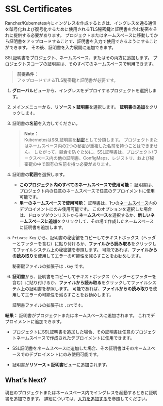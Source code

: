 # SSL Certificates

Rancher/Kubernetes内にイングレスを作成するときは、イングレスを通る通信を暗号化および復号化するために使用されるTLS秘密鍵と証明書を含む秘密をそれに提供する必要があります。
プロジェクトまたはネームスペースに移動してから証明書をアップロードすることで、証明書を入力で使用できるようにすることができます。
その後、証明書を入力展開に追加できます。

SSL証明書をプロジェクト、ネームスペース、またはその両方に追加します。
プロジェクトスコープの証明書は、そのすべてのネームスペースで利用できます。

> **前提条件：**  
> アップロードできるTLS秘密鍵と証明書が必要です。

1. **グローバル**ビューから、イングレスをデプロイするプロジェクトを選択します。

1. メインメニューから、**リソース > 証明書**を選択します。
**証明書の追加**をクリックします。

1. 証明書の**名前**を入力してください。

    > **Note：**  
    > KubernetesはSSL証明書を[秘密](https://kubernetes.io/docs/concepts/configuration/secret/)として分類します。
    > プロジェクトまたはネームスペース内の2つの秘密が重複した名前を持つことはできません。
    > したがって、競合を防ぐために、SSL証明書は、プロジェクト/ワークスペース内の他の証明書、ConfigMaps、レジストリ、および秘密鍵の中で固有の名前を持つ必要があります。

1. 証明書の**範囲**を選択します。

    - **このプロジェクト内のすべてのネームスペースで使用可能：** 証明書は、プロジェクト内の任意のネームスペースで任意のデプロイメントに使用可能です。
    - **単一のネームスペースで使用可能：** 証明書は、1つの[ネームスペース](https://rancher.com/docs/rancher/v2.x/en/k8s-in-rancher/projects-and-namespaces/#namespaces)内のデプロイメントにのみ使用可能です。
    このオプションを選択した場合は、ドロップダウンリストから**ネームスペース**を選択するか、**新しいネームスペースに追加**をクリックして、その場で作成したネームスペースに証明書を追加します。

1. `Private Key` から、証明書の秘密鍵をコピーしてテキストボックス（ヘッダーとフッターを含む）に貼り付けるか、**ファイルから読み取る**をクリックしてファイルシステム上の秘密鍵を参照します。
可能であれば、**ファイルからの読み取り**を使用してエラーの可能性を減らすことをお勧めします。 

    秘密鍵ファイルの拡張子は `.key` です。

1. **証明書**から、証明書をコピーしてテキストボックス（ヘッダーとフッターを含む）に貼り付けるか、**ファイルから読み取る**をクリックしてファイルシステム上の証明書を参照します。
可能であれば、**ファイルからの読み取り**を使用してエラーの可能性を減らすことをお勧めします。

    証明書ファイルの拡張子は `.crt`です。

**結果：** 証明書がプロジェクトまたはネームスペースに追加されます。
これでデプロイメントに追加できます。

- プロジェクトにSSL証明書を追加した場合、その証明書は任意のプロジェクトネームスペースで作成されたデプロイメントに使用できます。

- SSL証明書をネームスペースに追加した場合、その証明書はそのネームスペースでのデプロイメントにのみ使用可能です。

- 証明書が**リソース > 証明書**ビューに追加されます。

## What’s Next?

現在のプロジェクトまたはネームスペース内でイングレスを起動するときに証明書を追加できます。
詳細については、[入力を追加する](https://rancher.com/docs/rancher/v2.x/en/k8s-in-rancher/load-balancers-and-ingress/ingress/)を参照してください。


